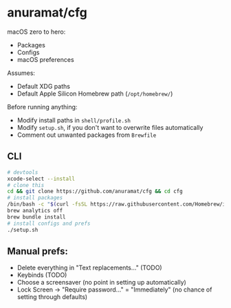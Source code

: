 # anuramat/cfg

macOS zero to hero:
- Packages
- Configs
- macOS preferences

Assumes:
- Default XDG paths 
- Default Apple Silicon Homebrew path (`/opt/homebrew/`)

Before running anything:
- Modify install paths in `shell/profile.sh`
- Modify `setup.sh`, if you don't want to overwrite files automatically
- Comment out unwanted packages from `Brewfile`

## CLI 
```sh
# devtools
xcode-select --install
# clone this
cd && git clone https://github.com/anuramat/cfg && cd cfg
# install packages
/bin/bash -c "$(curl -fsSL https://raw.githubusercontent.com/Homebrew/install/HEAD/install.sh)" 
brew analytics off
brew bundle install
# install configs and prefs
./setup.sh
```

## Manual prefs:
- Delete everything in "Text replacements..." (TODO)
- Keybinds (TODO)
- Choose a screensaver (no point in setting up automatically)
- Lock Screen -> "Require password..." = "Immediately" (no chance of setting through defaults)
